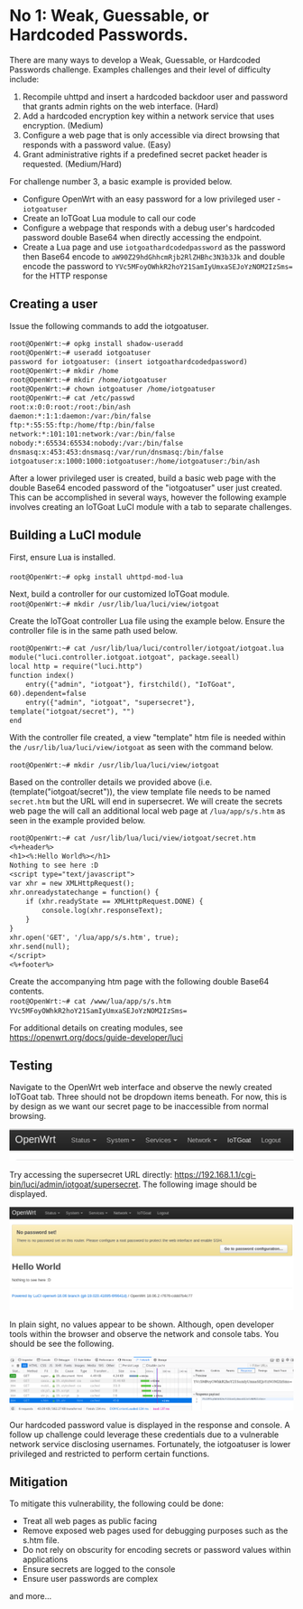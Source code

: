 # No 1: Weak, Guessable, or Hardcoded Passwords.
There are many ways to develop a Weak, Guessable, or Hardcoded Passwords challenge. Examples challenges and their level of difficulty include:

1. Recompile uhttpd and insert a hardcoded backdoor user and password that grants admin rights on the web interface. (Hard)
2. Add a hardcoded encryption key within a network service that uses encryption. (Medium)
3. Configure a  web page that is only accessible via direct browsing that responds with a password value. (Easy)
4. Grant administrative rights if a predefined secret packet header is requested. (Medium/Hard)

For challenge number 3, a basic example is provided below.

- Configure OpenWrt with an easy password for a low privileged user - `iotgoatuser`
- Create an IoTGoat Lua module to call our code
- Configure a webpage that responds with a debug user's hardcoded password double Base64 when directly accessing the endpoint.
- Create a Lua page and use `iotgoathardcodedpassword` as the password then Base64 encode to `aW90Z29hdGhhcmRjb2RlZHBhc3N3b3Jk` and double encode the password to `YVc5MFoyOWhkR2hoY21SamIyUmxaSEJoYzNOM2IzSms=` for the HTTP response

## Creating a user
Issue the following commands to add the iotgoatuser.
```
root@OpenWrt:~# opkg install shadow-useradd
root@OpenWrt:~# useradd iotgoatuser
password for iotgoatuser: (insert iotgoathardcodedpassword)
root@OpenWrt:~# mkdir /home
root@OpenWrt:~# mkdir /home/iotgoatuser
root@OpenWrt:~# chown iotgoatuser /home/iotgoatuser
root@OpenWrt:~# cat /etc/passwd
root:x:0:0:root:/root:/bin/ash
daemon:*:1:1:daemon:/var:/bin/false
ftp:*:55:55:ftp:/home/ftp:/bin/false
network:*:101:101:network:/var:/bin/false
nobody:*:65534:65534:nobody:/var:/bin/false
dnsmasq:x:453:453:dnsmasq:/var/run/dnsmasq:/bin/false
iotgoatuser:x:1000:1000:iotgoatuser:/home/iotgoatuser:/bin/ash
```

After a lower privileged user is created, build a basic web page with the double Base64 encoded password of the "iotgoatuser" user just created. This can be accomplished in several ways, however the following example involves creating an IoTGoat LuCI module with a tab to separate challenges.

## Building a LuCI module

First, ensure Lua is installed. <br>   
`root@OpenWrt:~# opkg install uhttpd-mod-lua`

Next, build a controller for our customized IoTGoat module. <br>
`root@OpenWrt:~# mkdir /usr/lib/lua/luci/view/iotgoat`

Create the IoTGoat controller Lua file using the example below. Ensure the controller file is in the same path used below.  
```
root@OpenWrt:~# cat /usr/lib/lua/luci/controller/iotgoat/iotgoat.lua
module("luci.controller.iotgoat.iotgoat", package.seeall)
local http = require("luci.http")
function index()
    entry({"admin", "iotgoat"}, firstchild(), "IoTGoat", 60).dependent=false  
    entry({"admin", "iotgoat", "supersecret"}, template("iotgoat/secret"), "")
end
```
With the controller file created, a view "template" htm file is needed within the `/usr/lib/lua/luci/view/iotgoat` as seen with the command below. <br>

`root@OpenWrt:~# mkdir /usr/lib/lua/luci/view/iotgoat`

Based on the controller details we provided above (i.e. (template("iotgoat/secret")), the view template file needs to be named `secret.htm` but the URL will end in supersecret. We will create the secrets web page the will call an additional local web page at `/lua/app/s/s.htm` as seen in the example provided below.

```
root@OpenWrt:~# cat /usr/lib/lua/luci/view/iotgoat/secret.htm
<%+header%>                                                          
<h1><%:Hello World%></h1>
Nothing to see here :D
<script type="text/javascript">
var xhr = new XMLHttpRequest();
xhr.onreadystatechange = function() {
    if (xhr.readyState == XMLHttpRequest.DONE) {
        console.log(xhr.responseText);
    }
}
xhr.open('GET', '/lua/app/s/s.htm', true);
xhr.send(null);
</script>                                            
<%+footer%>
```
Create the accompanying htm page with the following double Base64 contents. <br>
`root@OpenWrt:~# cat /www/lua/app/s/s.htm
YVc5MFoyOWhkR2hoY21SamIyUmxaSEJoYzNOM2IzSms=`


For additional details on creating modules, see https://openwrt.org/docs/guide-developer/luci

## Testing

Navigate to the OpenWrt web interface and observe the newly created IoTGoat tab. Three should not be dropdown items beneath. For now, this is by design as we want our secret page to be inaccessible from normal browsing.

![IoTGoat Tab](/images/iotgoattab.png)

Try accessing the supersecret URL directly: https://192.168.1.1/cgi-bin/luci/admin/iotgoat/supersecret. The following image should be displayed.

![IoTGoat Secret Page](/images/iotgoatsecretpage.png)

In plain sight, no values appear to be shown. Although, open developer tools within the browser and observe the network and console tabs. You should be see the following.

![IoTGoat Response](/images/iotgoatsecretresponse.png)

Our hardcoded password value is displayed in the response and console. A follow up challenge could leverage these credentials due to a vulnerable network service disclosing usernames. Fortunately, the iotgoatuser  is lower privileged and restricted to perform certain functions.

## Mitigation
To mitigate this vulnerability, the following could be done:
- Treat all web pages as public facing
-  Remove exposed web pages used for debugging purposes such as the s.htm file.
- Do not rely on obscurity for encoding secrets or password values within applications
- Ensure secrets are logged to the console
- Ensure user passwords are complex

and more...
